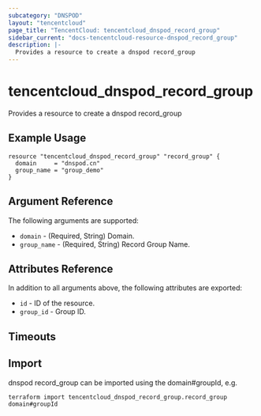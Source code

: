 ```yaml
---
subcategory: "DNSPOD"
layout: "tencentcloud"
page_title: "TencentCloud: tencentcloud_dnspod_record_group"
sidebar_current: "docs-tencentcloud-resource-dnspod_record_group"
description: |-
  Provides a resource to create a dnspod record_group
---
```


# tencentcloud_dnspod_record_group

Provides a resource to create a dnspod record_group

## Example Usage

```hcl
resource "tencentcloud_dnspod_record_group" "record_group" {
  domain     = "dnspod.cn"
  group_name = "group_demo"
}
```

## Argument Reference

The following arguments are supported:

* `domain` - (Required, String) Domain.
* `group_name` - (Required, String) Record Group Name.

## Attributes Reference

In addition to all arguments above, the following attributes are exported:

* `id` - ID of the resource.
* `group_id` - Group ID.


## Timeouts

<no value>


## Import

dnspod record_group can be imported using the domain#groupId, e.g.

```
terraform import tencentcloud_dnspod_record_group.record_group domain#groupId
```

